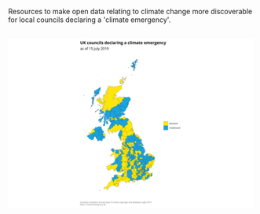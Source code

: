 Resources to make open data relating to climate change more discoverable for local councils declaring a 'climate emergency'.

<br>

<img src="data/councils/climate_emergency_councils.png" width="500">
